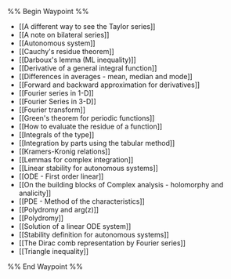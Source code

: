 %% Begin Waypoint %%
- [[A different way to see the Taylor series]]
- [[A note on bilateral series]]
- [[Autonomous system]]
- [[Cauchy's residue theorem]]
- [[Darboux's lemma (ML inequality)]]
- [[Derivative of a general integral function]]
- [[Differences in averages - mean, median and mode]]
- [[Forward and backward approximation for derivatives]]
- [[Fourier series in 1-D]]
- [[Fourier Series in 3-D]]
- [[Fourier transform]]
- [[Green's theorem for periodic functions]]
- [[How to evaluate the residue of a function]]
- [[Integrals of the type]]
- [[Integration by parts using the tabular method]]
- [[Kramers-Kronig relations]]
- [[Lemmas for complex integration]]
- [[Linear stability for autonomous systems]]
- [[ODE - First order linear]]
- [[On the building blocks of Complex analysis - holomorphy and analicity]]
- [[PDE - Method of the characteristics]]
- [[Polydromy and arg(z)]]
- [[Polydromy]]
- [[Solution of a linear ODE system]]
- [[Stability definition for autonomous systems]]
- [[The Dirac comb representation by Fourier series]]
- [[Triangle inequality]]

%% End Waypoint %%



